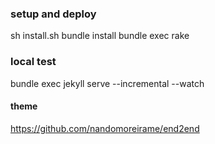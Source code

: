 ### setup and deploy
sh install.sh 
bundle install
bundle exec rake

### local test
bundle exec jekyll serve --incremental --watch


#### theme
https://github.com/nandomoreirame/end2end